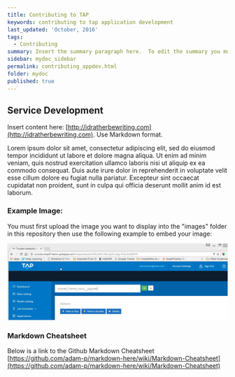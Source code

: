 ```yaml
---
title: Contributing to TAP
keywords: contributing to tap application development
last_updated: 'October, 2016'
tags:
  - Contributing
summary: Insert the summary paragraph here.  To edit the summary you must edit the meta data for this post. 
sidebar: mydoc_sidebar
permalink: contributing_appdev.html
folder: mydoc
published: true
---
```


## Service Development

Insert content here: [http://idratherbewriting.com](http://idratherbewriting.com). Use Markdown format.

Lorem ipsum dolor sit amet, consectetur adipiscing elit, sed do eiusmod tempor incididunt ut labore et dolore magna aliqua. Ut enim ad minim veniam, quis nostrud exercitation ullamco laboris nisi ut aliquip ex ea commodo consequat. Duis aute irure dolor in reprehenderit in voluptate velit esse cillum dolore eu fugiat nulla pariatur. Excepteur sint occaecat cupidatat non proident, sunt in culpa qui officia deserunt mollit anim id est laborum.

### Example Image:

You must first upload the image you want to display into the "images" folder in this repository then use the following example to embed your image:

![EditField_DataCatalog.jpg](/images/EditField_DataCatalog.jpg)

### Markdown Cheatsheet

Below is a link to the Github Markdown Cheatsheet 
[https://github.com/adam-p/markdown-here/wiki/Markdown-Cheatsheet](https://github.com/adam-p/markdown-here/wiki/Markdown-Cheatsheet)